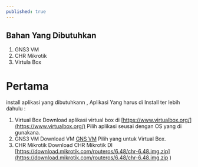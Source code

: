 ```yaml
---
published: true
---
```

## Bahan Yang Dibutuhkan
   1. GNS3 VM
   2. CHR Mikrotik
   3. Virtula Box
   
# Pertama
   install aplikasi yang dibutuhkann , Aplikasi Yang harus di Install ter lebih dahulu :
   1. Virtual Box 
	  Download aplikasi virtual box di [https://www.virtualbox.org/](https://www.virtualbox.org/) Pilih aplikasi seusai dengan OS yang di gunakana. 
   2. GNS3 VM 
   	  Download VM  [GNS VM](https://www.gns3.com/software/download-vm) Pilih yang untuk Virtual Box.
   3. CHR Mikrotik
      Download CHR Mikrotik  DI [https://download.mikrotik.com/routeros/6.48/chr-6.48.img.zip](https://download.mikrotik.com/routeros/6.48/chr-6.48.img.zip )

